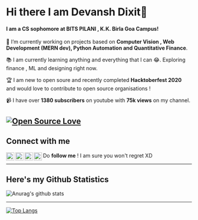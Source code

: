 # Hi there I am Devansh Dixit👋

#### I am a CS sophomore at BITS PILANI , K.K. Birla Goa Campus!

🔭 I’m currently working on projects based on **Computer Vision , Web Development (MERN dev), Python Automation and Quantitative Finance**.

📚 I am currently learning anything and everything that I can 😂. Exploring finance , ML and designing right now.

🏆 I am new to open soure and recently completed **Hacktoberfest 2020** and would love to contribute to open source organisations !

📹 I have over **1380 subscribers** on youtube with **75k views** on my channel.

[![Open Source Love](https://badges.frapsoft.com/os/v1/open-source.svg?v=103)](https://github.com/ellerbrock/open-source-badges/)
---
## Connect with me 

[<img align="left" alt="codeSTACKr | YouTube" width="22px" src="https://cdn.jsdelivr.net/npm/simple-icons@v3/icons/youtube.svg" />][youtube]
[<img align="left" alt="codeSTACKr | Twitter" width="22px" src="https://cdn.jsdelivr.net/npm/simple-icons@v3/icons/twitter.svg" />][twitter]
[<img align="left" alt="codeSTACKr | LinkedIn" width="22px" src="https://cdn.jsdelivr.net/npm/simple-icons@v3/icons/linkedin.svg" />][linkedin]
[<img align="left" alt="codeSTACKr | Instagram" width="22px" src="https://cdn.jsdelivr.net/npm/simple-icons@v3/icons/instagram.svg" />][instagram]

Do **follow me** ! I am sure you won't regret XD


---
## Here's my Github Statistics

![Anurag's github stats](https://github-readme-stats.vercel.app/api?username=DevanshD3&show_icons=true&theme=radical)

----
[![Top Langs](https://github-readme-stats.vercel.app/api/top-langs/?username=DevanshD3)](https://github.com/anuraghazra/github-readme-stats)


[twitter]: https://twitter.com/DEVANSH53399398
[youtube]: https://www.youtube.com/channel/UCuuJ5BzP5WL1sX2plRL9S6A?view_as=subscriber
[instagram]: https://www.instagram.com/devansh7112/?hl=en
[linkedin]: https://www.linkedin.com/in/devansh-dixit-537422193/
